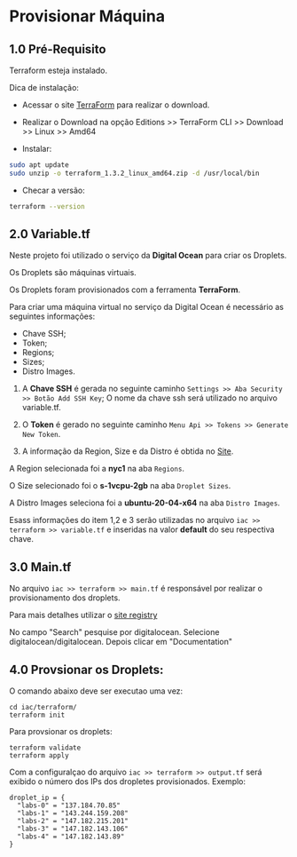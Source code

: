 # Provisionar Máquina

## 1.0 Pré-Requisito

Terraform esteja instalado.

Dica de instalação:

- Acessar o site [TerraForm](https://www.terraform.io/) para realizar o download.

- Realizar o Download na opção Editions >> TerraForm CLI >> Download >> Linux >> Amd64

- Instalar:

``` bash
sudo apt update
sudo unzip -o terraform_1.3.2_linux_amd64.zip -d /usr/local/bin
```

- Checar a versão:

``` bash
terraform --version
```

## 2.0 Variable.tf

Neste projeto foi utilizado o serviço da **Digital Ocean** para criar os Droplets.

Os Droplets são máquinas virtuais.

Os Droplets foram provisionados com a ferramenta **TerraForm**.

Para criar uma máquina virtual no serviço da Digital Ocean é necessário as seguintes informações:
- Chave SSH;
- Token;
- Regions;
- Sizes;
- Distro Images.


1. A **Chave SSH** é gerada no seguinte caminho `Settings >> Aba Security >> Botão Add SSH Key`;
O nome da chave ssh será utilizado no arquivo variable.tf.

2. O **Token** é gerado no seguinte caminho  `Menu Api >> Tokens >> Generate New Token`.

3. A informação da Region, Size e da Distro é obtida no [Site](https://slugs.do-api.dev/).

A Region selecionada foi a **nyc1** na aba `Regions`.

O Size selecionado foi o **s-1vcpu-2gb** na aba `Droplet Sizes`.

A Distro Images seleciona foi a **ubuntu-20-04-x64** na aba `Distro Images`.


Esass informações do item 1,2 e 3 serão utilizadas no arquivo `iac >> terraform >> variable.tf` e inseridas na valor **default** do seu respectiva chave.




## 3.0 Main.tf

No arquivo `iac >> terraform >> main.tf` é responsável por realizar o provisionamento dos droplets.

Para mais detalhes utilizar o [site registry](https://registry.terraform.io/)

No campo "Search" pesquise por digitalocean. Selecione digitalocean/digitalocean. Depois clicar em "Documentation"


## 4.0 Provsionar os Droplets:

O comando abaixo deve ser executao uma vez:

```
cd iac/terraform/
terraform init
```

Para provsionar os droplets:

```
terraform validate
terraform apply
```

Com a configuralçao do arquivo `iac >> terraform >> output.tf` será exibido o número dos IPs dos dropletes provisionados. Exemplo:

```
droplet_ip = {
  "labs-0" = "137.184.70.85"
  "labs-1" = "143.244.159.208"
  "labs-2" = "147.182.215.201"
  "labs-3" = "147.182.143.106"
  "labs-4" = "147.182.143.89"
}
```